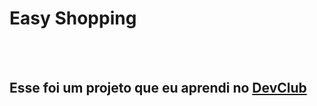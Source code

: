 <h1>Easy Shopping</h1>
<br>
<br>
<h2>Esse foi um projeto que eu aprendi no <a href="https://rodolfomori.com.br/DevClub">DevClub</a></h2>

